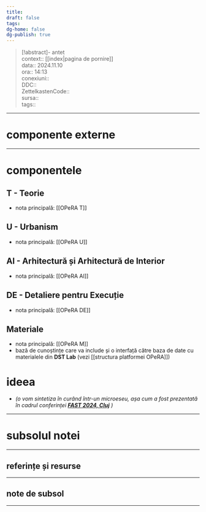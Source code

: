 ```yaml
---
title: 
draft: false
tags: 
dg-home: false
dg-publish: true
---
```

> [!abstract]- antet  
> context:: [[index|pagina de pornire]]   
> data:: 2024.11.10  
> ora:: 14:13  
> conexiuni::  
> DDC::  
> ZettelkastenCode::  
> sursa::  
> tags::  


---
# componente externe  

---

# componentele  
## T - Teorie  
- nota principală: [[OPeRA T]]  
## U - Urbanism  
- nota principală: [[OPeRA U]]  
## AI - Arhitectură și Arhitectură de Interior  
- nota principală: [[OPeRA AI]]  
## DE - Detaliere pentru Execuție  
- nota principală: [[OPeRA DE]]  
## Materiale  
- nota principală: [[OPeRA M]]  
- bază de cunoștințe care va include și o interfață către baza de date cu materialele din **DST Lab** (vezi [[structura platformei OPeRA]])

# ideea  
- *(o vom sintetiza în curând într-un microeseu, așa cum a fost prezentată în cadrul conferinței **[FAST 2024, Cluj](https://fast.oar.archi/home/conferinta-stiintifica-fast/)** )*  


---
# subsolul notei
---
## referințe și resurse


---
## note de subsol
---


